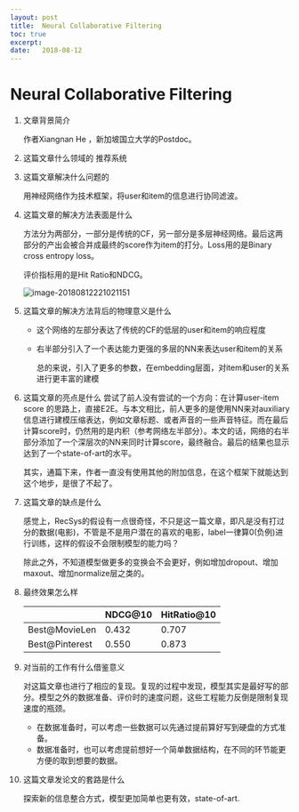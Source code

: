 ```yaml
---
layout: post
title:  Neural Collaborative Filtering
toc: true 
excerpt: 
date:   2018-08-12
---
```

# Neural Collaborative Filtering

1. 文章背景简介

   作者Xiangnan He ，新加坡国立大学的Postdoc。

2. 这篇文章什么领域的
   推荐系统

3. 这篇文章解决什么问题的

   用神经网络作为技术框架，将user和item的信息进行协同滤波。

4. 这篇文章的解决方法表面是什么

   方法分为两部分，一部分是传统的CF，另一部分是多层神经网络。最后这两部分的产出会被合并成最终的score作为item的打分。Loss用的是Binary cross entropy loss。

   评价指标用的是Hit Ratio和NDCG。

   ![image-20180812221021151](/Users/liujiaxiang/Document/olenet.github.io/_posts/static/pics/ncf-1.png)

   

5. 这篇文章的解决方法背后的物理意义是什么

   - 这个网络的左部分表达了传统的CF的低层的user和item的响应程度

   - 右半部分引入了一个表达能力更强的多层的NN来表达user和item的关系

     总的来说，引入了更多的参数，在embedding层面，对item和user的关系进行更丰富的建模

6. 这篇文章的亮点是什么
   尝试了前人没有尝试的一个方向：在计算user-item score 的思路上，直接E2E。与本文相比，前人更多的是使用NN来对auxiliary信息进行建模压缩表达，例如文章标题、或者声音的一些声音特征。而在最后计算score时，仍然用的是内积（参考网络左半部分）。本文的话，网络的右半部分添加了一个深层次的NN来同时计算score，最终融合。最后的结果也显示达到了一个state-of-art的水平。

   其实，通篇下来，作者一直没有使用其他的附加信息，在这个框架下就能达到这个地步，是很了不起了。

7. 这篇文章的缺点是什么

   感觉上，RecSys的假设有一点很奇怪，不只是这一篇文章，即凡是没有打过分的数据(电影)，不管是不是用户潜在的喜欢的电影，label一律算0(负例)进行训练，这样的假设不会限制模型的能力吗？

   除此之外，不知道模型做更多的变换会不会更好，例如增加dropout、增加maxout、增加normalize层之类的。

8. 最终效果怎么样

   |                | NDCG@10 | HitRatio@10 |
   | -------------- | ------- | ----------- |
   | Best@MovieLen  | 0.432   | 0.707       |
   | Best@Pinterest | 0.550   | 0.873       |

   

9. 对当前的工作有什么借鉴意义

   对这篇文章也进行了相应的复现。复现的过程中发现，模型其实是最好写的部分。模型之外的数据准备、评价时的速度问题，这些工程能力反倒是限制复现速度的瓶颈。

   - 在数据准备时，可以考虑一些数据可以先通过提前算好写到硬盘的方式准备。
   - 数据准备时，也可以考虑提前想好一个简单数据结构，在不同的环节能更方便的取到想要的数据。

10. 这篇文章发论文的套路是什么

    探索新的信息整合方式，模型更加简单也更有效，state-of-art.

